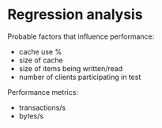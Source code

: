 # Regression analysis

Probable factors that influence performance:

* cache use %
* size of cache
* size of items being written/read
* number of clients participating in test

Performance metrics:

* transactions/s
* bytes/s
